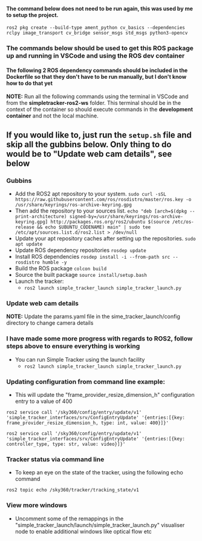 #### The command below does not need to be run again, this was used by me to setup the project.
`ros2 pkg create --build-type ament_python cv_basics --dependencies rclpy image_transport cv_bridge sensor_msgs std_msgs python3-opencv`

### The commands below should be used to get this ROS package up and running in VSCode and using the ROS dev container

#### The following 2 ROS dependency commands should be included in the Dockerfile so that they don't have to be run manually, but I don't know how to do that yet

**NOTE:** Run all the following commands using the terminal in VSCode and from the **simpletracker-ros2-ws** folder. This terminal should be in the context of the container so should execute commands in the **development container** and not the local machine.

## If you would like to, just run the `setup.sh` file and skip all the gubbins below. Only thing to do would be to "Update web cam details", see below

### Gubbins
* Add the ROS2 apt repository to your system. `sudo curl -sSL https://raw.githubusercontent.com/ros/rosdistro/master/ros.key -o /usr/share/keyrings/ros-archive-keyring.gpg`
* Then add the repository to your sources list. `echo "deb [arch=$(dpkg --print-architecture) signed-by=/usr/share/keyrings/ros-archive-keyring.gpg] http://packages.ros.org/ros2/ubuntu $(source /etc/os-release && echo $UBUNTU_CODENAME) main" | sudo tee /etc/apt/sources.list.d/ros2.list > /dev/null`
* Update your apt repository caches after setting up the repositories. `sudo apt update`
* Update ROS dependency repositories `rosdep update`
* Install ROS dependencies `rosdep install -i --from-path src --rosdistro humble -y`
* Build the ROS package `colcon build`
* Source the built package `source install/setup.bash`
* Launch the tracker:
  * `ros2 launch simple_tracker_launch simple_tracker_launch.py` 

### Update web cam details

**NOTE:** Update the params.yaml file in the sime_tracker_launch/config directory to change camera details

### I have made some more progress with regards to ROS2, follow steps above to ensure everything is working

* You can run Simple Tracker using the launch facility
  * `ros2 launch simple_tracker_launch simple_tracker_launch.py` 

### Updating configuration from command line example:

* This will update the "frame_provider_resize_dimension_h" configuration entry to a value of 400

`ros2 service call '/sky360/config/entry/update/v1' 'simple_tracker_interfaces/srv/ConfigEntryUpdate' '{entries:[{key: frame_provider_resize_dimension_h, type: int, value: 400}]}'`

`ros2 service call '/sky360/config/entry/update/v1' 'simple_tracker_interfaces/srv/ConfigEntryUpdate' '{entries:[{key: controller_type, type: str, value: video}]}'`

### Tracker status via command line

* To keep an eye on the state of the tracker, using the following echo command

`ros2 topic echo /sky360/tracker/tracking_state/v1`

### View more windows

* Uncomment some of the remappings in the "simple_tracker_launch/launch/simple_tracker_launch.py" visualiser node to enable additional windows like optical flow etc